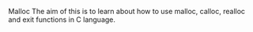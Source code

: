 Malloc The aim of this is to learn about how to use malloc, calloc, realloc and exit functions in C language.
